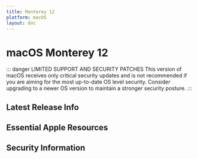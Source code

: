 ```yaml
---
title: Monterey 12
platform: macOS
layout: doc
---
```


# macOS Monterey 12 <Badge type="danger" text="N-2 version" />
::: danger LIMITED SUPPORT AND SECURITY PATCHES
This version of macOS receives only critical security updates and is not recommended if you are aiming for the most up-to-date OS level security. Consider upgrading to a newer OS version to maintain a stronger security posture.
:::

<script setup>
import LatestFeatures from './components/LatestFeatures.vue';
import SecurityInfo from './components/SecurityInfo.vue';

const frontmatter = {
  title: 'Monterey 12',
  platform: 'macOS'
};
</script>

## Latest Release Info
<LatestFeatures :title="frontmatter.title" :platform="frontmatter.platform" />

## Essential Apple Resources
<LinksComponent :title="frontmatter.title" :platform="frontmatter.platform" />


## Security Information
<SecurityInfo :title="frontmatter.title" :platform="frontmatter.platform" />